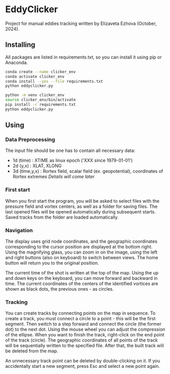 # EddyClicker

Project for manual eddies tracking written by Elizaveta Ezhova (October, 2024).

## Installing

All packages are listed in requirements.txt, so you can install it using pip or Anaconda.

```sh
conda create --name clicker_env
conda activate clicker_env
conda install --yes --file requirements.txt
python eddyclicker.py
```

```sh
python -m venv clicker_env
source clicker_env/bin/activate
pip install -r requirements.txt
python eddyclicker.py
```

## Using

### Data Preprocessing
The input file should be one has to contain all necessary data:
* 1d (time)     : XTIME as linux epoch ('XXX since 1979-01-01')
* 2d (y,x)      : XLAT, XLONG
* 3d (time,y,x) : Rortex field, scalar field (ex. geopotential), coordinates of Rortex extremes
*Details will come later*


### First start

When you first start the program, you will be asked to select files with the pressure field and vortex centers, as well
as a folder for saving files. The last opened files will be opened automatically during subsequent starts. Saved tracks
from the folder are loaded automatically.

### Navigation

The display uses grid node coordinates, and the geographic coordinates corresponding to the cursor position are
displayed at the bottom right. Using the magnifying glass, you can zoom in on the image, using the left and right
buttons (also on keyboard) to switch between views. The home button will return you to the original position.

The current time of the shot is written at the top of the map. Using the up and down keys on the keyboard, you can move
forward and backward in time. The current coordinates of the centers of the identified vortices are shown as black dots,
the previous ones - as circles.

### Tracking

You can create tracks by connecting points on the map in sequence. To create a track, you must connect a circle to a
point - this will be the first segment. Then switch to a step forward and connect the circle (the former dot) to the
next dot. Using the mouse wheel you can adjust the compression of the ellipse. When you want to finish the track,
right-click on the end point of the track (circle). The geographic
coordinates of all points of the track will be sequentially written to the specified file. After that, the built track
will be deleted from the map.

An unnecessary track point can be deleted by double-clicking on it. If you accidentally start a new segment, press Esc
and select a new point again.